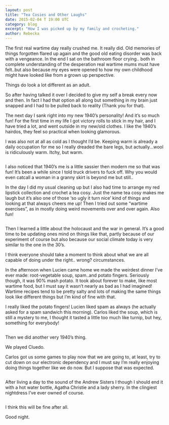 ```yaml
---
layout: post
title: "Tea Cosies and Other Laughs"
date: 2015-02-04 T 19:00 UTC
category: blog
excerpt: "How I was picked up by my family and crocheting."
author: Rebecka
---
```

The first real wartime day really crushed me. It really did. Old memories of things forgotten flared up again and the good old eating disorder was back with a vengeance. In the end I sat on the bathroom floor crying.. both in complete understanding of the desperation real wartime mums must have felt..but also because my eyes were opened to how my own childhood might have looked like from a grown up perspective.

Things do look a lot different as an adult. 

So after having talked it over I decided to give my self a break every now and then. In fact I had that option all along but something in my brain just snapped and I had to be pulled back to reality (Thank you for that).

The next day I sank right into my new 1940’s personality! And it’s so much fun! For the first time in my life I got victory rolls to stick in my hair, and I have tried a lot, and went outside in my new/old clothes. I like the 1940’s hairdos, they feel so practical when looking glamorous.

I was also not at all as cold as I thought I’d be. Keeping warm is already a daily occupation for me so I really dreaded the bare legs, but actually...wool is ridiculously warm. Itchy, but warm.

<figure>
	<img src="/assets/posts/rollers.jpg" alt="">
</figure>

I also noticed that 1940’s me is a little sassier then modern me so that was fun! It’s been a while since I told truck drivers to fuck off. Why you would even catcall a woman in a granny skirt is beyond me but still..

In the day I did my usual cleaning up but I also had time to arrange my red lipstick collection and crochet a tea cosy. Just the name tea cosy makes me laugh but it’s also one of those ‘so ugly it turn nice’ kind of things and looking at that always cheers me up! Then I tried out some “wartime exercises”, as in mostly doing weird movements over and over again. Also fun!

<figure>
	<img src="/assets/posts/tea-cosy.jpg" alt="">
</figure>

Then I learned a little about the holocaust and the war in general. It’s a good time to be updating ones mind on things like that, partly because of our experiment of course but also because our social climate today is very similar to the one in the 30’s.

I think everyone should take a moment to think about what we are all capable of doing under the right.. wrong? circumstances.

In the afternoon when Lucien came home we made the weirdest dinner I’ve ever made: root-vegetable soup, spam..and potato fingers. Seriously though, it was 90% mash potato.  It took about forever to make, like most wartime food, but I must say it wasn’t nearly as bad as I had imagined! Wartime recipes tend to be pretty salty and lots of making the same things look like different things but I’m kind of fine with that.

I really liked the potato fingers! Lucien liked spam as always (he actually asked for a spam sandwich this morning). Carlos liked the soup, which is still a mystery to me, I thought it tasted a little too much like turnip, but hey, something for everybody!

<figure>
	<img src="/assets/posts/food.jpg" alt="">
</figure>

Then we did another very 1940’s thing.

We played Cluedo.

Carlos got us some games to play now that we are going to, at least, try to cut down on our electronic dependency and I must say I’m really enjoying doing things together like we do now. But I suppose that was expected.

<figure>
	<img src="/assets/posts/cluedo.jpg" alt="">
</figure>

After living a day to the sound of the Andrew Sisters I though I should end it with a hot water bottle, Agatha Christie and a lady sherry. In the clingiest nightdress I’ve ever owned of course.

<figure>
	<img src="/assets/posts/book.jpg" alt="">
</figure>

I think this will be fine after all.

Good night.